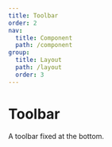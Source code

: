 ```yaml
---
title: Toolbar
order: 2
nav:
  title: Component
  path: /component
group:
  title: Layout
  path: /layout
  order: 3
---
```


# Toolbar

A toolbar fixed at the bottom.

<code src="./demo/demo1.tsx" />
